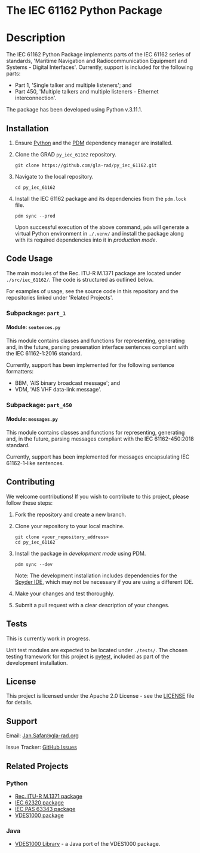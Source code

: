 # The IEC 61162 Python Package

# Description

The IEC 61162 Python Package implements parts of the IEC 61162 series of standards, 'Maritime Navigation and Radiocommunication Equipment and Systems - Digital Interfaces'. Currently, support is included for the following parts:

* Part 1, 'Single talker and multiple listeners'; and
* Part 450, 'Multiple talkers and multiple listeners - Ethernet interconnection'.

The package has been developed using Python v.3.11.1.

## Installation

1. Ensure [Python](https://www.python.org/downloads/) and the [PDM](https://pdm-project.org/) dependency manager are installed.

1. Clone the GRAD `py_iec_61162` repository.
    ```
    git clone https://github.com/gla-rad/py_iec_61162.git
    ```

1. Navigate to the local repository.
    ```
    cd py_iec_61162
    ```

1. Install the IEC 61162 package and its dependencies from the `pdm.lock` file.
    ```
    pdm sync --prod
    ```
    Upon successful execution of the above command, `pdm` will generate a virtual Python environment in `./.venv/` and install the package along with its required dependencies into it in *production mode*.

## Code Usage

The main modules of the Rec. ITU-R M.1371 package are located under `./src/iec_61162/`. The code is structured as outlined below.

For examples of usage, see the source code in this repository and the repositories linked under 'Related Projects'.

### Subpackage: `part_1`

#### Module: `sentences.py`

This module contains classes and functions for representing, generating and, in the future, parsing presenation interface sentences compliant with the IEC 61162-1:2016 standard.

Currently, support has been implemented for the following sentence formatters:
* BBM, 'AIS binary broadcast message'; and
* VDM, 'AIS VHF data-link message'.

### Subpackage: `part_450`

#### Module: `messages.py`

This module contains classes and functions for representing, generating and, in the future,
parsing messages compliant with the IEC 61162-450:2018 standard.

Currently, support has been implemented for messages encapsulating IEC 61162-1-like sentences.

## Contributing

We welcome contributions! If you wish to contribute to this project, please follow these steps:

1. Fork the repository and create a new branch.
1. Clone your repository to your local machine.

    ```
    git clone <your_repository_address>
    cd py_iec_61162
    ```
1. Install the package in *development mode* using PDM.
    ```
    pdm sync --dev
    ```

    Note: The development installation includes dependencies for the [Spyder IDE](https://www.spyder-ide.org/), which may not be necessary if you are using a different IDE.
1. Make your changes and test thoroughly.
1. Submit a pull request with a clear description of your changes.

## Tests

This is currently work in progress.

Unit test modules are expected to be located under `./tests/`. The chosen testing framework for this project is [pytest](https://pytest.org), included as part of the development installation.

## License

This project is licensed under the Apache 2.0 License - see the [LICENSE](./LICENSE) file for details.

## Support

Email: Jan.Safar@gla-rad.org

Issue Tracker: [GitHub Issues](https://github.com/gla-rad/py_iec_61162/issues)

## Related Projects

### Python

* [Rec. ITU-R M.1371 package](https://github.com/gla-rad/py_rec_itu_r_m_1371.git)
* [IEC 62320 package](https://github.com/gla-rad/py_iec_62320.git)
* [IEC PAS 63343 package](https://github.com/gla-rad/py_iec_pas_63343.git)
* [VDES1000 package](https://github.com/gla-rad/py_vdes1000.git)

### Java

* [VDES1000 Library](https://github.com/gla-rad/VDES1000Lib) - a Java port of the VDES1000 package.
